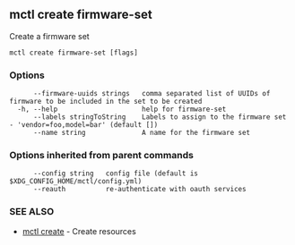 [Auto generated by spf13/cobra]: <>

## mctl create firmware-set

Create a firmware set

```
mctl create firmware-set [flags]
```

### Options

```
      --firmware-uuids strings   comma separated list of UUIDs of firmware to be included in the set to be created
  -h, --help                     help for firmware-set
      --labels stringToString    Labels to assign to the firmware set - 'vendor=foo,model=bar' (default [])
      --name string              A name for the firmware set
```

### Options inherited from parent commands

```
      --config string   config file (default is $XDG_CONFIG_HOME/mctl/config.yml)
      --reauth          re-authenticate with oauth services
```

### SEE ALSO

* [mctl create](mctl_create.md)	 - Create resources

